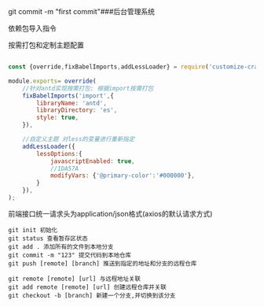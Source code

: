 git commit -m "first commit"###后台管理系统

依赖包导入指令

按需打包和定制主题配置

```js

const {override,fixBabelImports,addLessLoader} = require('customize-cra');

module.exports= override(
    //针对antd实现按需打包: 根据import按需打包
    fixBabelImports('import',{
        libraryName: 'antd',
        libraryDirectory: 'es',
        style: true,
    }),

    //自定义主题 对less的变量进行重新指定
    addLessLoader({
        lessOptions:{
            javascriptEnabled: true,
            //1DA57A
            modifyVars: {'@primary-color':'#000000'},
        }
    }),
);

```

前端接口统一请求头为application/json格式(axios的默认请求方式)

```text
git init 初始化
git status 查看暂存区状态
git add . 添加所有的文件到本地分支
git commit -m "123" 提交代码到本地仓库
git push [remote] [branch] 推送到指定的地址和分支的远程仓库

git remote [remote] [url] 与远程地址关联
git add remote [remote] [url] 创建远程仓库并关联
git checkout -b [branch] 新建一个分支,并切换到该分支

```
